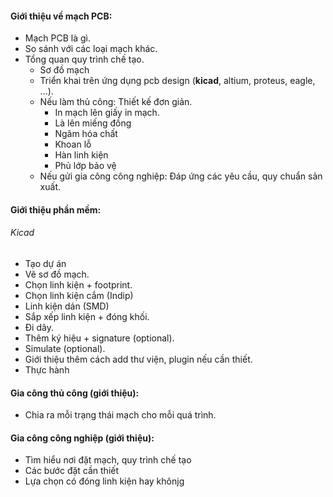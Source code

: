#### Giới thiệu về mạch PCB:
- Mạch PCB là gì.
- So sánh với các loại mạch khác.
- Tổng quan quy trình chế tạo.
	-  Sơ đồ mạch
	-  Triển khai trên ứng dụng pcb design (**kicad**, altium, proteus, eagle, ...).
	- Nếu làm thủ công: Thiết kế đơn giản.
		- In mạch lên giấy in mạch.
		- Là lên miếng đồng
		- Ngâm hóa chất
		- Khoan lỗ 
		- Hàn linh kiện
		- Phủ lớp bảo vệ
	- Nếu gửi gia công công nghiệp: Đáp ứng các yêu cầu, quy chuẩn sản xuất.
#### Giới thiệu phần mềm:
###### Kicad
- Tạo dự án
- Vẽ sơ đồ mạch.
- Chọn linh kiện + footprint.
- Chọn linh kiện cắm (Indip)
- Linh kiện dán (SMD)
- Sắp xếp linh kiện + đóng khối.
- Đi dây.
- Thêm ký hiệu + signature (optional).
- Simulate (optional).
- Giới thiệu thêm cách add thư viện, plugin nếu cần thiết.
- Thực hành
#### Gia công thủ công (giới thiệu):
- Chia ra mỗi trạng thái mạch cho mỗi quá trình.
#### Gia công công nghiệp (giới thiệu):
- Tìm hiểu nơi đặt mạch, quy trình chế tạo 
- Các bước đặt cần thiết
- Lựa chọn có đóng linh kiện hay khônjg